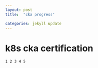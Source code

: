 ```yaml
---
layout: post
title:  "cka progress"

categories: jekyll update
---
```


# k8s cka certification

```
1 2 3 4 5 
```





